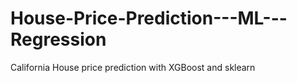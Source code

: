 # House-Price-Prediction---ML---Regression
California House price prediction with XGBoost and sklearn
